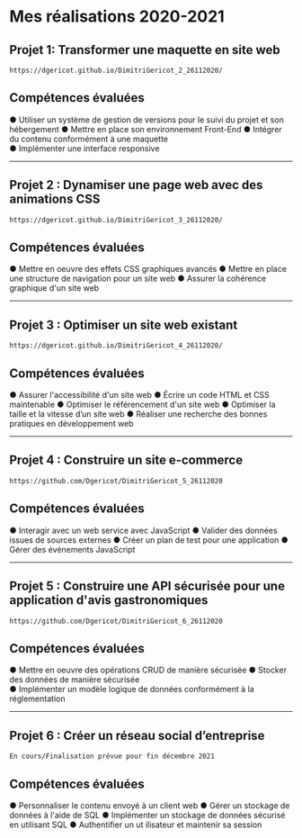 # Mes réalisations 2020-2021

## Projet 1: Transformer une maquette en site web
```
https://dgericot.github.io/DimitriGericot_2_26112020/ 
```
## Compétences évaluées 
● Utiliser un système de gestion de versions pour le suivi du projet et son hébergement 
● Mettre en place son environnement Front-End 
● Intégrer du contenu conformément à une maquette  
● Implémenter une interface responsive
***************************************************************************
## Projet 2 : Dynamiser une page web avec des animations CSS
```
https://dgericot.github.io/DimitriGericot_3_26112020/
``` 
## Compétences évaluées
● Mettre en oeuvre des effets CSS graphiques avancés
● Mettre en place une structure de navigation pour un site web
● Assurer la cohérence graphique d'un site web
***************************************************************************
## Projet 3 : Optimiser un site web existant
```
https://dgericot.github.io/DimitriGericot_4_26112020/ 
```
## Compétences évaluées
● Assurer l'accessibilité d'un site web
● Écrire un code HTML et CSS maintenable
● Optimiser le référencement d'un site web
● Optimiser la taille et la vitesse d’un site web
● Réaliser une recherche des bonnes pratiques en développement web
****************************************************************************
## Projet 4 : Construire un site e-commerce
```
https://github.com/Dgericot/DimitriGericot_5_26112020
```
## Compétences évaluées
● Interagir avec un web service avec JavaScript
● Valider des données issues de sources externes
● Créer un plan de test pour une application
● Gérer des événements JavaScript
*****************************************************************************
## Projet 5 : Construire une API sécurisée pour une application d'avis gastronomiques
```
https://github.com/Dgericot/DimitriGericot_6_26112020
```
## Compétences évaluées 
● Mettre en oeuvre des opérations CRUD de manière sécurisée 
● Stocker des données de manière sécurisée  
● Implémenter un modèle logique de données conformément à la réglementation
*****************************************************************************
## Projet 6 : Créer un réseau social d’entreprise
```
En cours/Finalisation prévue pour fin décembre 2021
```
## Compétences évaluées 
● Personnaliser le contenu envoyé à un client web
● Gérer un stockage de données à l'aide de SQL
● Implémenter un stockage de données sécurisé en utilisant SQL
● Authentifier un ut ilisateur et maintenir sa session